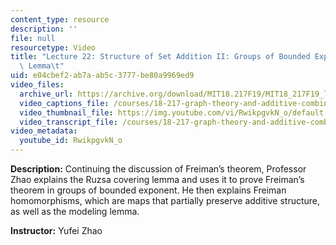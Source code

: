 ```yaml
---
content_type: resource
description: ''
file: null
resourcetype: Video
title: "Lecture 22: Structure of Set Addition II: Groups of Bounded Exponent and Modeling\
  \ Lemma\t"
uid: e04cbef2-ab7a-ab5c-3777-be80a9969ed9
video_files:
  archive_url: https://archive.org/download/MIT18.217F19/MIT18_217F19_lec22_300k.mp4
  video_captions_file: /courses/18-217-graph-theory-and-additive-combinatorics-fall-2019/26f19e3eefa15c95a4eff8fa4ffa0baf_RwikpgvkN_o.vtt
  video_thumbnail_file: https://img.youtube.com/vi/RwikpgvkN_o/default.jpg
  video_transcript_file: /courses/18-217-graph-theory-and-additive-combinatorics-fall-2019/245c8a2c0be8190116b9cc243d3bc1d0_RwikpgvkN_o.pdf
video_metadata:
  youtube_id: RwikpgvkN_o
---
```


**Description:** Continuing the discussion of Freiman’s theorem, Professor Zhao explains the Ruzsa covering lemma and uses it to prove Freiman’s theorem in groups of bounded exponent. He then explains Freiman homomorphisms, which are maps that partially preserve additive structure, as well as the modeling lemma.

**Instructor:** Yufei Zhao